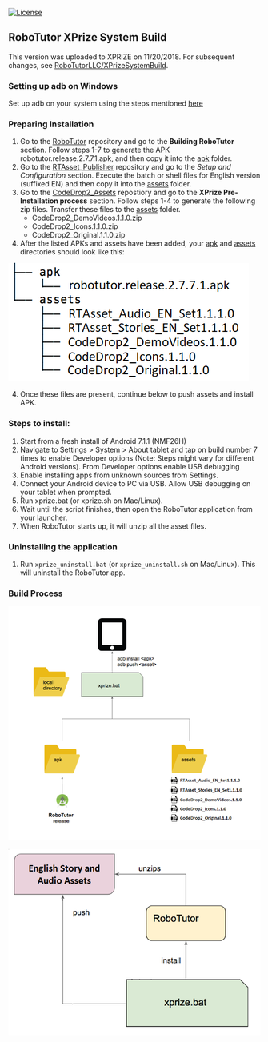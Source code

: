 [![License](https://img.shields.io/badge/License-Apache%202.0-blue.svg)](https://opensource.org/licenses/Apache-2.0)

## RoboTutor XPrize System Build

This version was uploaded to XPRIZE on 11/20/2018. For subsequent changes, see [RoboTutorLLC/XPrizeSystemBuild](https://github.com/RoboTutorLLC/XPrizeSystemBuild).

### Setting up adb on Windows

Set up adb on your system using the steps mentioned [here](https://www.xda-developers.com/install-adb-windows-macos-linux/)

### Preparing Installation

1. Go to the [RoboTutor](https://github.com/XPRIZE/GLEXP-Team-RoboTutor-RoboTutor) repository and go to the **Building RoboTutor** section. Follow steps 1-7 to generate the APK robotutor.release.2.7.7.1.apk, and then copy it into the [apk](apk) folder.
3. Go to the [RTAsset_Publisher](https://github.com/XPRIZE/GLEXP-Team-RoboTutor-RTAsset_Publisher) repository and go to the *Setup and Configuration* section. Execute the batch or shell files for English version (suffixed EN) and then copy it into the [assets](assets) folder.
2. Go to the [CodeDrop2_Assets](https://github.com/XPRIZE/GLEXP-Team-RoboTutor-CodeDrop2-Assets) repostiory and go to the **XPrize Pre-Installation process** section. Follow steps 1-4 to generate the following zip files. Transfer these files to the [assets](assets) folder.
	* CodeDrop2_DemoVideos.1.1.0.zip
	* CodeDrop2_Icons.1.1.0.zip
	* CodeDrop2_Original.1.1.0.zip
3. After the listed APKs and assets have been added, your [apk](apk) and [assets](assets) directories should look like this:

![expected directory contents](img/expected_dirs.png)

4. Once these files are present, continue below to push assets and install APK.

### Steps to install:

1.	Start from a fresh install of Android 7.1.1 (NMF26H)
2.	Navigate to Settings > System > About tablet and tap on build number 7 times to enable Developer options (Note: Steps might vary for different Android versions). From Developer options enable USB debugging
3.	Enable installing apps from unknown sources from Settings.
4.	Connect your Android device to PC via USB. Allow USB debugging on your tablet when prompted.
5.	Run xprize.bat (or xprize.sh on Mac/Linux).
6.	Wait until the script finishes, then open the RoboTutor application from your launcher.
7.	When RoboTutor starts up, it will unzip all the asset files.

### Uninstalling the application

1. Run `xprize_uninstall.bat` (or `xprize_uninstall.sh` on Mac/Linux). This will uninstall the RoboTutor app.

### Build Process

![pre-build process](img/pre_build_process.png)


![build process](img/build_process.png)